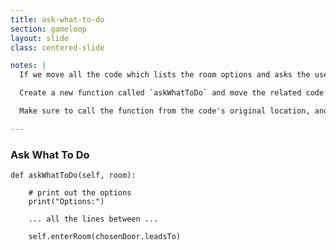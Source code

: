 ```yaml
---
title: ask-what-to-do
section: gameloop
layout: slide
class: centered-slide

notes: |
  If we move all the code which lists the room options and asks the user what to do into its own function, it becomes a lot easier to read our `enterRoom` function and to see what it actually does.

  Create a new function called `askWhatToDo` and move the related code to it.

  Make sure to call the function from the code's original location, and to pass the room information!

---
```


### Ask What To Do
    
    def askWhatToDo(self, room):
        
        # print out the options
        print("Options:")
            
        ... all the lines between ...
    
        self.enterRoom(chosenDoor.leadsTo)
